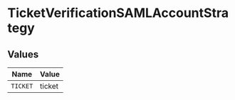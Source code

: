 # TicketVerificationSAMLAccountStrategy


## Values

| Name     | Value    |
| -------- | -------- |
| `TICKET` | ticket   |
